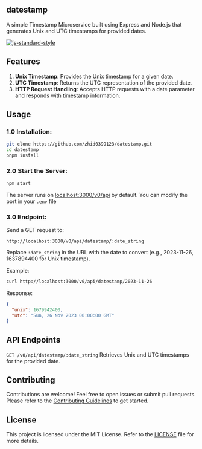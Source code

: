 ## datestamp

A simple Timestamp Microservice built using Express and Node.js that generates Unix and UTC timestamps for provided dates.

[![js-standard-style](https://img.shields.io/badge/style-standard-brightgreen.svg?style=flat)](https://standardjs.com/)

## Features

1. **Unix Timestamp**: Provides the Unix timestamp for a given date.
2. **UTC Timestamp**: Returns the UTC representation of the provided date.
3. **HTTP Request Handling**: Accepts HTTP requests with a date parameter and responds with timestamp information.

## Usage

### 1.0 Installation:

```bash
git clone https://github.com/zhid0399123/datestamp.git
cd datestamp
pnpm install
```

### 2.0 Start the Server:

```bash
npm start
```

The server runs on <a href="localhost:3000/v0/api">localhost:3000/v0/api</a> by default. You can modify the port in your `.env` file

### 3.0 Endpoint:

Send a GET request to:

```
http://localhost:3000/v0/api/datestamp/:date_string
```

Replace `:date_string` in the URL with the date to convert (e.g., 2023-11-26, 1637894400 for Unix timestamp).

Example:

```bash
curl http://localhost:3000/v0/api/datestamp/2023-11-26
```

Response:

```json
{
  "unix": 1679942400,
  "utc": "Sun, 26 Nov 2023 00:00:00 GMT"
}
```

## API Endpoints

`GET /v0/api/datestamp/:date_string` Retrieves Unix and UTC timestamps for the provided date.

## Contributing

Contributions are welcome! Feel free to open issues or submit pull requests. Please refer to the [Contributing Guidelines](CONTRIBUTING.md) to get started.

## License

This project is licensed under the MIT License. Refer to the [LICENSE](LICENSE) file for more details.
